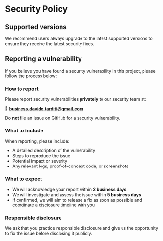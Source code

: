 # Security Policy

## Supported versions

We recommend users always upgrade to the latest supported versions to ensure they receive the latest security fixes.

## Reporting a vulnerability

If you believe you have found a security vulnerability in this project, please follow the process below:

### How to report

Please report security vulnerabilities **privately** to our security team at:

📧 **business.davide.tarditi@gmail.com**

Do **not** file an issue on GitHub for a security vulnerability.

### What to include

When reporting, please include:

- A detailed description of the vulnerability
- Steps to reproduce the issue
- Potential impact or severity
- Any relevant logs, proof-of-concept code, or screenshots

### What to expect

- We will acknowledge your report within **2 business days**
- We will investigate and assess the issue within **5 business days**
- If confirmed, we will aim to release a fix as soon as possible and coordinate a disclosure timeline with you

### Responsible disclosure

We ask that you practice responsible disclosure and give us the opportunity to fix the issue before disclosing it publicly.
